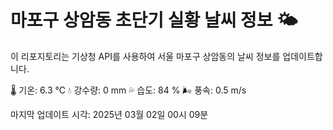 
# 마포구 상암동 초단기 실황 날씨 정보 🌤️

이 리포지토리는 기상청 API를 사용하여 서울 마포구 상암동의 날씨 정보를 업데이트합니다. 

🌡️ 기온: 6.3 ℃
💧 강수량: 0 mm
💦 습도: 84 %
🌬️ 풍속: 0.5 m/s

마지막 업데이트 시각: 2025년 03월 02일 00시 09분    
